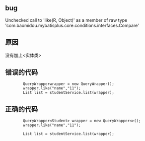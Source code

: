 
## bug

Unchecked call to 'like(R, Object)' as a member of raw type 'com.baomidou.mybatisplus.core.conditions.interfaces.Compare' 

## 原因

没有加上<实体类>

## 错误的代码

```jshelllanguage
        QueryWrapperwrapper = new QueryWrapper();
        wrapper.like("name","11");
        List list = studentService.list(wrapper);
```

## 正确的代码

```jshelllanguage
        QueryWrapper<Student> wrapper = new QueryWrapper<>();
        wrapper.like("name","11");

        List list = studentService.list(wrapper);
```



